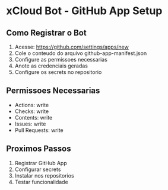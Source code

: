 # xCloud Bot - GitHub App Setup

## Como Registrar o Bot

1. Acesse: https://github.com/settings/apps/new
2. Cole o conteudo do arquivo github-app-manifest.json
3. Configure as permissoes necessarias
4. Anote as credenciais geradas
5. Configure os secrets no repositorio

## Permissoes Necessarias

- Actions: write
- Checks: write
- Contents: write
- Issues: write
- Pull Requests: write

## Proximos Passos

1. Registrar GitHub App
2. Configurar secrets
3. Instalar nos repositorios
4. Testar funcionalidade
